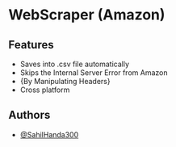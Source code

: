 
# WebScraper (Amazon)



## Features

- Saves into .csv file automatically
- Skips the Internal Server Error from Amazon 
- {By Manipulating Headers}
- Cross platform


## Authors

- [@SahilHanda300](https://github.com/SahilHanda300)

